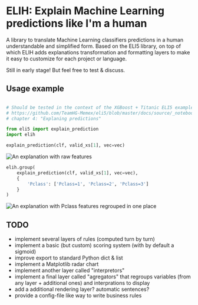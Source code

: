
# ELIH: Explain Machine Learning predictions like I'm a human

A library to translate Machine Learning classifiers predictions in a human understandable and simplified form.
Based on the ELI5 library, on top of which ELIH adds explanations transformation and formatting layers to make it easy to customize for each project or language.

Still in early stage! But feel free to test & discuss.

## Usage example

```python

# Should be tested in the context of the XGBoost + Titanic ELI5 example
# https://github.com/TeamHG-Memex/eli5/blob/master/docs/source/_notebooks/xgboost-titanic.rst
# chapter 4: "Explaning predictions"

from eli5 import explain_prediction
import elih

explain_prediction(clf, valid_xs[1], vec=vec)
```

![An explanation with raw features](https://github.com/fvinas/elih/blob/master/doc/example1.png)

```python
elih.group(
    explain_prediction(clf, valid_xs[1], vec=vec),
    {
        'Pclass': ['Pclass=1', 'Pclass=2', 'Pclass=3']
    }
)
```

![An explanation with Pclass features regrouped in one place](https://github.com/fvinas/elih/blob/master/doc/example2.png)

## TODO

- implement several layers of rules (computed turn by turn)
- implement a basic (but custom) scoring system (with by default a sigmoid)
- improve export to standard Python dict & list
- implement a Matplotlib radar chart
- implement another layer called "interpretors"
- implement a final layer called "agregators" that regroups variables (from any layer + additional ones) and interprations to display
- add a additional rendering layer? automatic sentences?
- provide a config-file like way to write business rules


